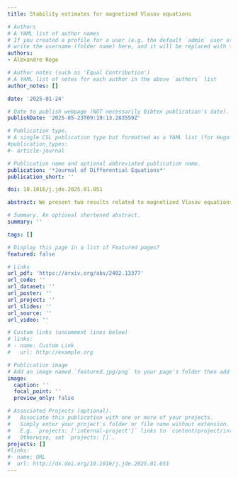 ```yaml
---
title: Stability estimates for magnetized Vlasov equations

# Authors
# A YAML list of author names
# If you created a profile for a user (e.g. the default `admin` user at `content/authors/admin/`), 
# write the username (folder name) here, and it will be replaced with their full name and linked to their profile.
authors:
- Alexandre Rege

# Author notes (such as 'Equal Contribution')
# A YAML list of notes for each author in the above `authors` list
author_notes: []

date: '2025-01-24'

# Date to publish webpage (NOT necessarily Bibtex publication's date).
publishDate: '2025-05-23T09:19:13.283559Z'

# Publication type.
# A single CSL publication type but formatted as a YAML list (for Hugo requirements).
#publication_types:
#- article-journal

# Publication name and optional abbreviated publication name.
publication: '*Journal of Differential Equations*'
publication_short: ''

doi: 10.1016/j.jde.2025.01.051

abstract: We present two results related to magnetized Vlasov equations. Our first contribution concerns the stability of solutions to the magnetized Vlasov--Poisson system with a non-uniform magnetic field using the optimal transport approach introduced by Loeper [24]. We show that the extra magnetized terms can be suitably controlled by imposing stronger decay in velocity on one of the distribution functions, illustrating how the external magnetic field creates anisotropy in the evolution. This allows us to generalize the classical 2-Wasserstein stability estimate by Loeper [24, Theorem 1.2] and the recent stability estimate using a kinetic Wasserstein distance by Iacobelli [20, Theorem 3.1] to the magnetized Vlasov–Poisson system. In our second result, we extend the improved Dobrushin estimate by Iacobelli [20, Theorem 2.1] to the magnetized Vlasov equation with a uniform magnetic field.

# Summary. An optional shortened abstract.
summary: ''

tags: []

# Display this page in a list of Featured pages?
featured: false

# Links
url_pdf: 'https://arxiv.org/abs/2402.13377'
url_code: ''
url_dataset: ''
url_poster: ''
url_project: ''
url_slides: ''
url_source: ''
url_video: ''

# Custom links (uncomment lines below)
# links:
# - name: Custom Link
#   url: http://example.org

# Publication image
# Add an image named `featured.jpg/png` to your page's folder then add a caption below.
image:
  caption: ''
  focal_point: ''
  preview_only: false

# Associated Projects (optional).
#   Associate this publication with one or more of your projects.
#   Simply enter your project's folder or file name without extension.
#   E.g. `projects: ['internal-project']` links to `content/project/internal-project/index.md`.
#   Otherwise, set `projects: []`.
projects: []
#links:
#- name: URL
#  url: http://dx.doi.org/10.1016/j.jde.2025.01.051
---
```

